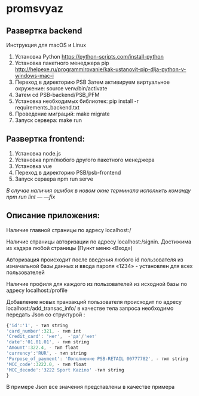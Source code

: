 # promsvyaz

## Развертка backend

Инструкция для macOS и Linux

1) Установка Python https://python-scripts.com/install-python  
2) Установка пакетного менеджера pip http://helpexe.ru/programmirovanie/kak-ustanovit-pip-dlja-python-v-windows-mac-i  
3) Переход в директорию PSB
Затем активируем виртуальное окружение: source venv/bin/activate  
4) Затем cd PSB-backend/PSB_PFM  
5) Установка необходимых библиотек: pip install -r requirements_backend.txt  
6) Проведение миграций: make migrate  
7) Запуск сервера: make run  

## Развертка frontend:
1) Установка node.js  
2) Установка npm/любого другого пакетного менеджера  
3) Установка vue  
4) Переход в директорию PSB/psb-frontend   
5) Запуск сервера npm run serve  

*В случае наличия ошибок в новом окне терминала исполнить команду npm run lint — —fix*

## Описание приложения:

Наличие главной страницы по адресу localhost:<port>/

Наличие страницы авторизации по адресу localhost:<port>/signin. Достижима из хэдэра любой страницы (Пункт меню «Вход»)

Авторизация происходит после введения любого id пользователя из изначальной базы данных и ввода пароля «1234» - установлен для всех пользователей

Наличие профиля для каждого из пользователей из исходной базы по адресу localhost:<port>/profile
  
Добавление новых транзакций пользователя происходит по адресу localhost:<port>/add_transac_info/ в качестве тела запроса необходимо передать Json со структурой :
  ```javascript
  {'id':'1', - тип string
  'card_number':321, - тип int
  'Credit_card': 'нет',  -'да'/'нет'
  'date':'01.01.01', - тип string
  'Amount':322.4, - тип float
  'currency':'RUR', - тип string
  'Purpose_of_payment': 'Пополнение PSB-RETAIL 00777782', - тип string
  'MCC_code':3222.0, - тип float
  'MCC_decode':'3222 Sport Kazino' -тип string
  }
```
  В примере Json все значения представлены в качестве примера
